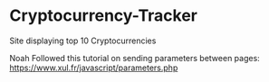 # Cryptocurrency-Tracker

Site displaying top 10 Cryptocurrencies

Noah
Followed this tutorial on sending parameters between pages: https://www.xul.fr/javascript/parameters.php